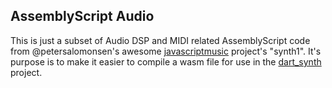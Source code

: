 ## AssemblyScript Audio

This is just a subset of Audio DSP and MIDI related AssemblyScript code from @petersalomonsen's awesome [javascriptmusic](https://github.com/petersalomonsen/javascriptmusic/) project's "synth1". It's purpose is to make it easier to compile a wasm file for use in the [dart_synth](https://github.com/maks/dart_synth) project. 